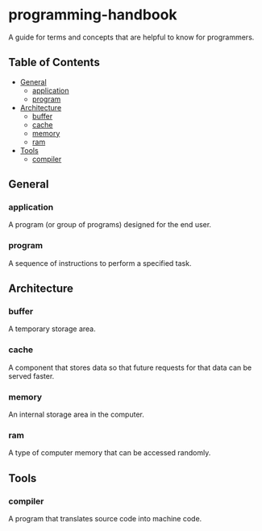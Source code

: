 # programming-handbook

A guide for terms and concepts that are helpful to know for programmers.

## Table of Contents
- [General](#general)
  - [application](#application)
  - [program](#program)
- [Architecture](#architecture)
  - [buffer](#buffer)
  - [cache](#cache)
  - [memory](#memory)
  - [ram](#ram)
- [Tools](#tools)
  - [compiler](#compiler)

## General

### application
A program (or group of programs) designed for the end user.

### program
A sequence of instructions to perform a specified task.

## Architecture

### buffer
A temporary storage area.

### cache
A component that stores data so that future requests for that data can be served faster.

### memory
An internal storage area in the computer.

### ram
A type of computer memory that can be accessed randomly.

## Tools

### compiler
A program that translates source code into machine code.
